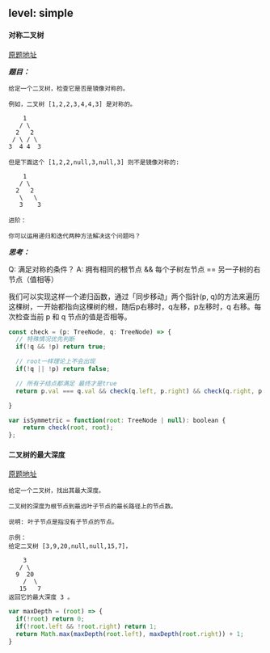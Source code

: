 ## level: simple

#### 对称二叉树

[原题地址](https://leetcode-cn.com/problems/symmetric-tree/)

***题目：***

```
给定一个二叉树，检查它是否是镜像对称的。

例如，二叉树 [1,2,2,3,4,4,3] 是对称的。

    1
   / \
  2   2
 / \ / \
3  4 4  3

但是下面这个 [1,2,2,null,3,null,3] 则不是镜像对称的:

    1
   / \
  2   2
   \   \
   3    3

进阶：

你可以运用递归和迭代两种方法解决这个问题吗？
```

***思考：***

Q:  满足对称的条件？
A:  拥有相同的根节点 && 每个子树左节点 == 另一子树的右节点（值相等）

我们可以实现这样一个递归函数，通过「同步移动」两个指针(p, q)的方法来遍历这棵树，一开始都指向这棵树的根，随后p右移时，q左移，p左移时，q 右移。每次检查当前 p 和 q 节点的值是否相等。
```js
const check = (p: TreeNode, q: TreeNode) => {
  // 特殊情况优先判断
  if(!q && !p) return true;

  // root一样理论上不会出现
  if(!q || !p) return false;

  // 所有子结点都满足 最终才是true
  return p.val === q.val && check(q.left, p.right) && check(q.right, p.left);

}

var isSymmetric = function(root: TreeNode | null): boolean {
    return check(root, root);
};

```

#### 二叉树的最大深度

[原题地址](https://leetcode-cn.com/problems/maximum-depth-of-binary-tree/)
```
给定一个二叉树，找出其最大深度。

二叉树的深度为根节点到最远叶子节点的最长路径上的节点数。

说明: 叶子节点是指没有子节点的节点。

示例：
给定二叉树 [3,9,20,null,null,15,7]，

    3
   / \
  9  20
    /  \
   15   7
返回它的最大深度 3 。
```
```js
var maxDepth = (root) => {
  if(!root) return 0;
  if(!root.left && !root.right) return 1;
  return Math.max(maxDepth(root.left), maxDepth(root.right)) + 1;
}
```